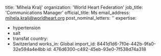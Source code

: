 title: 'Mihela Kralj'
organization: 'World Heart Federation'
job_title: 'Communications Manager'
official_title: Ms
email_address: mihela.kralj@worldheart.org
post_nominal_letters: ''
expertise:
  - hypertension
  - salt
  - transfat
country:
  - Switzerland
works_in: Global
import_id: 8441d1d6-7f0e-442b-9fa0-32e594a4e4bb
id: 476d6300-c492-45eb-93e0-7f538d74a318
